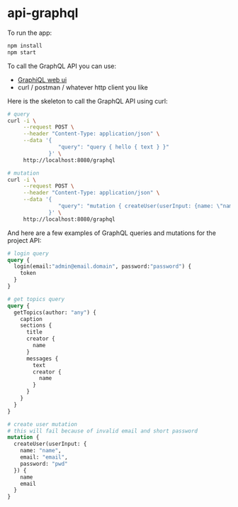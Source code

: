 # api-graphql

To run the app:
```bash
npm install
npm start
```

To call the GraphQL API you can use:
* [GraphiQL web ui](http://localhost:8080/graphql)
* curl / postman / whatever http client you like

Here is the skeleton to call the GraphQL API using curl:
```bash
# query
curl -i \
     --request POST \
     --header "Content-Type: application/json" \
     --data '{
                "query": "query { hello { text } }"
             }' \
     http://localhost:8080/graphql

# mutation
curl -i \
     --request POST \
     --header "Content-Type: application/json" \
     --data '{
                "query": "mutation { createUser(userInput: {name: \"name\", email: \"email\", password: \"pwd\"}) { name email }}"
             }' \
     http://localhost:8080/graphql
```

And here are a few examples of GraphQL queries and mutations for the project API:

```graphql
# login query
query {
  login(email:"admin@email.domain", password:"password") {
    token
  }
}

# get topics query
query {
  getTopics(author: "any") {
    caption
    sections {
      title
      creator {
        name
      }
      messages {
        text
        creator {
          name
        }
      }
    }
  }
}

# create user mutation
# this will fail because of invalid email and short password
mutation {
  createUser(userInput: {
    name: "name",
    email: "email",
    password: "pwd"
  }) {
    name
    email
  }
}
```